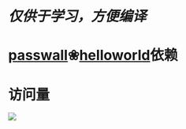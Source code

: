 # ***仅供于学习，方便编译***

# [passwall](https://github.com/xiaorouji/openwrt-passwall-packages)❀[helloworld](https://github.com/fw876/helloworld)依赖


# 访问量

![](http://profile-counter.glitch.me/Jejz168-openwrt-packages/count.svg)
